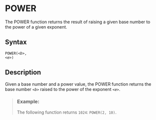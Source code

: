 <!-- loioabb282814b7f457b93bc3b395f75614a -->

# POWER

The POWER function returns the result of raising a given base number to the power of a given exponent.



<a name="loioabb282814b7f457b93bc3b395f75614a__section_s4z_lnd_t4b"/>

## Syntax

<code>POWER(<i class="varname">&lt;b&gt;</i>, <i class="varname">&lt;e&gt;</i>)</code> 



<a name="loioabb282814b7f457b93bc3b395f75614a__section_t4z_lnd_t4b"/>

## Description

Given a base number and a power value, the POWER function returns the base number <code><i class="varname">&lt;b&gt;</i></code> raised to the power of the exponent <code><i class="varname">&lt;e&gt;</i></code>.



> ### Example:  
> The following function returns `1024`: `POWER(2, 10)`.

